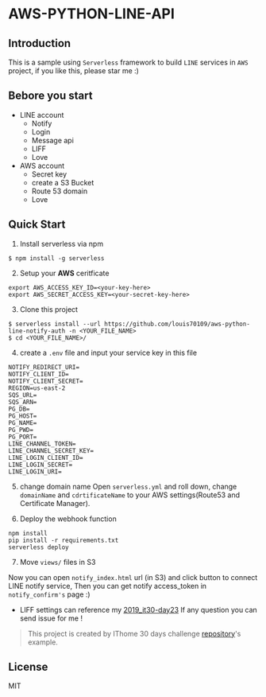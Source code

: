 # AWS-PYTHON-LINE-API

## Introduction

This is a sample using `Serverless` framework to build `LINE` services in `AWS` project, if you like this, please star me :)

## Bebore you start

- LINE account
  - Notify
  - Login
  - Message api
  - LIFF
  - Love
- AWS account
  - Secret key
  - create a S3 Bucket
  - Route 53 domain
  - Love

## Quick Start

1. Install serverless via npm

```bash=
$ npm install -g serverless
```

2. Setup your **AWS** ceritficate

```bash=
export AWS_ACCESS_KEY_ID=<your-key-here>
export AWS_SECRET_ACCESS_KEY=<your-secret-key-here>
```

3. Clone this project

```bash=
$ serverless install --url https://github.com/louis70109/aws-python-line-notify-auth -n <YOUR_FILE_NAME>
$ cd <YOUR_FILE_NAME>/
```

4. create a `.env` file and input your service key in this file

```
NOTIFY_REDIRECT_URI=
NOTIFY_CLIENT_ID=
NOTIFY_CLIENT_SECRET=
REGION=us-east-2
SQS_URL=
SQS_ARN=
PG_DB=
PG_HOST=
PG_NAME=
PG_PWD=
PG_PORT=
LINE_CHANNEL_TOKEN=
LINE_CHANNEL_SECRET_KEY=
LINE_LOGIN_CLIENT_ID=
LINE_LOGIN_SECRET=
LINE_LOGIN_URI=
```

5. change domain name
   Open `serverless.yml` and roll down, change `domainName` and `cdrtificateName` to your AWS settings(Route53 and Certificate Manager).

6. Deploy the webhook function

```bash=
npm install
pip install -r requirements.txt
serverless deploy
```

7. Move `views/` files in S3

Now you can open `notify_index.html` url (in S3) and click button to connect LINE notify service,
Then you can get notify access_token in `notify_confirm's` page :)

- LIFF settings can reference my [2019_it30-day23](https://github.com/louis70109/2019_it30/tree/master/day24)
  If any question you can send issue for me !

> This project is created by IThome 30 days challenge [repository](https://ithelp.ithome.com.tw/users/20111481/ironman/2475)'s example.

## License

MIT
